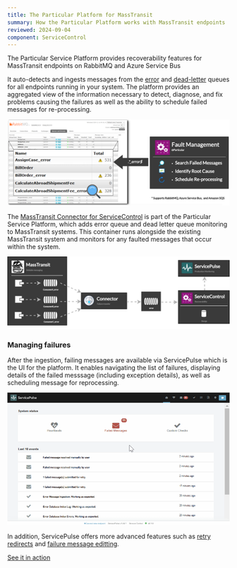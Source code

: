 ```yaml
---
title: The Particular Platform for MassTransit
summary: How the Particular Platform works with MassTransit endpoints
reviewed: 2024-09-04
component: ServiceControl
---
```


The Particular Service Platform provides recoverability features for MassTransit endpoints on RabbitMQ and Azure Service Bus

It auto-detects and ingests messages from the [error](https://masstransit.io/documentation/concepts/exceptions#error-pipe) and [dead-letter](https://masstransit.io/documentation/concepts/exceptions#dead-letter-pipe) queues for all endpoints running in your system. The platform provides an aggregated view of the information necessary to detect, diagnose, and fix problems causing the failures as well as the ability to schedule failed messages for re-processing.

![MassTransit Fault Management](masstransit-overview.png  "width=715")

The [MassTransit Connector for ServiceControl](/servicecontrol/masstransit/) is part of the Particular Service Platform, which adds error queue and dead letter queue monitoring to MassTransit systems. This container runs alongside the existing MassTransit system and monitors for any faulted messages that occur within the system.

![Particular Service Platform architecture](architecture-overview-diagram-masstransit.svg)

### Managing failures

After the ingestion, failing messages are available via ServicePulse which is the UI for the platform. It enables navigating the list of failures, displaying details of the failed messsage (including exception details), as well as scheduling message for reprocessing.

![Managing failures with ServicePulse](masstransit-servicepulse.gif)

In addition, ServicePulse offers more advanced features such as [retry redirects](/servicepulse/redirect.md) and [failure message editting](/servicepulse/intro-editing-messages.md).

<div class="text-center inline-download hidden-xs"><a id='masstransit-sample' target="_blank" href='https://github.com/particular/MassTransitShowcaseDemo/' class="btn btn-primary btn-lg"><span class="glyphicon glyphicon-download-alt" aria-hidden="true"></span> See it in action</a>
</div>